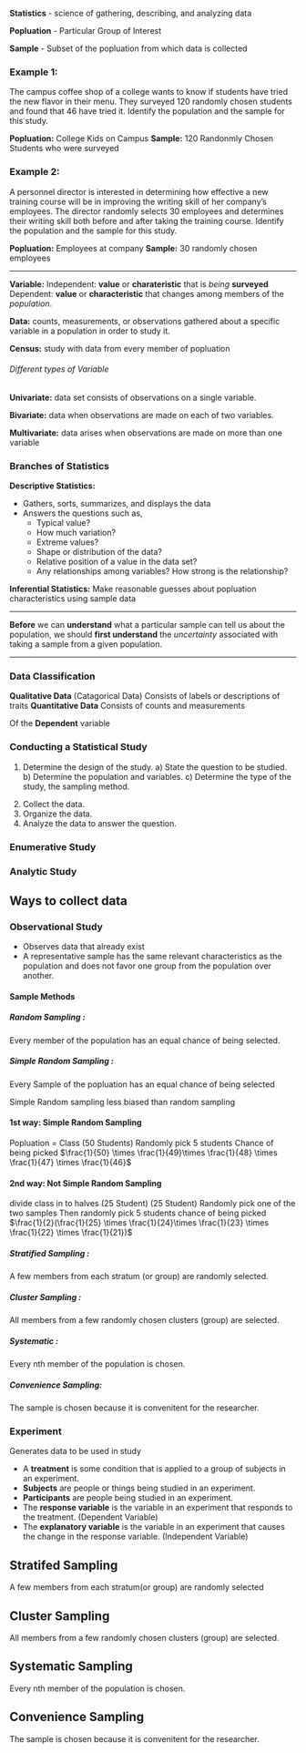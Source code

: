 **Statistics**  - science of gathering, describing, and analyzing data

**Popluation** - Particular Group of Interest

**Sample** - Subset of the popluation from which data is collected

### Example 1: 
The campus coffee shop of a college wants to know if students have tried the new flavor in their menu. They surveyed 120 randomly chosen students and found that 46 have tried it. Identify the population and the sample for this study.

**Popluation:** College Kids on Campus
**Sample:** 120 Randonmly Chosen Students who were surveyed

### Example 2:
A personnel director is interested in determining how effective a new training course will be in improving the writing skill of her company’s employees. The director randomly selects 30 employees and determines their writing skill both before and after taking the training course. Identify the population and the sample for this study.

**Popluation:** Employees at company
**Sample:** 30 randomly chosen employees

***
**Variable:** 
	Independent: **value** or **charateristic** that is *being* **surveyed**
	Dependent: **value** or **characteristic** that changes among members of the *population*.

**Data:**  counts, measurements, or observations gathered about a specific variable in a population in order to study it.

**Census:** study with data from every member of popluation

###### Different types of Variable

**Univariate:** data set consists of observations on a single variable.

**Bivariate:** data when observations are made on each of two variables.

**Multivariate:** data arises when observations are made on more than one variable

### Branches of Statistics

**Descriptive Statistics:** 
- Gathers, sorts, summarizes, and displays the data
- Answers the questions such as,
	- Typical value?
	- How much variation?
	- Extreme values?
	- Shape or distribution of the data?
	- Relative position of a value in the data set?
	- Any relationships among variables? How strong is the relationship?

**Inferential Statistics:** Make reasonable guesses about popluation characteristics using sample data
***
**Before** we can **understand** what a particular sample can tell us about the population, we should **first understand** the *uncertainty* associated with taking a sample from a given population.
***
### Data Classification
**Qualitative Data** (Catagorical Data)
	Consists of labels or descriptions of traits
**Quantitative Data** 
	Consists of counts and measurements

Of the **Dependent** variable


### Conducting a Statistical Study
1) Determine the design of the study. 
	a)  State the question to be studied. 
	b) Determine the population and variables. 
	c) Determine the type of the study, the sampling method. 
2. Collect the data. 
3. Organize the data. 
4. Analyze the data to answer the question.

### Enumerative Study

### Analytic Study


## Ways to collect data
### Observational Study
* Observes data that already exist
* A representative sample has the same relevant characteristics as the population and does not favor one group from the population over another.
#### Sample Methods
##### Random Sampling :
Every member of the population has an equal chance of being selected.

##### Simple Random Sampling :
Every Sample of the popluation has an equal chance of being selected

Simple Random sampling less biased than random sampling
#### 1st way: Simple Random Sampling
Popluation = Class (50 Students)
Randomly pick 5 students
Chance of being picked $\frac{1}{50} \times \frac{1}{49}\times \frac{1}{48} \times \frac{1}{47} \times \frac{1}{46}$

#### 2nd way: Not Simple Random Sampling
divide class in to halves (25 Student) (25 Student)
Randomly pick one of the two samples
Then randomly pick 5 students
chance of being picked $\frac{1}{2}(\frac{1}{25} \times \frac{1}{24}\times \frac{1}{23} \times \frac{1}{22} \times \frac{1}{21})$

##### Stratified Sampling :
A few members from each stratum (or group) are randomly selected.
##### Cluster Sampling :
All members from a few randomly chosen clusters (group) are selected.
##### Systematic : 
Every nth member of the population is chosen.
##### Convenience Sampling:
The sample is chosen because it is convenitent for the researcher.
### Experiment
Generates data to be used in study
 * A **treatment** is some condition that is applied to a group of subjects in an experiment. 
 * **Subjects** are people or things being studied in an experiment. 
 * **Participants** are people being studied in an experiment. 
 * The **response variable** is the variable in an experiment that responds to the treatment.  (Dependent Variable)
 * The **explanatory variable** is the variable in an experiment that causes the change in the response variable. (Independent Variable)


## Stratifed Sampling
A few members from each stratum(or group) are randomly selected

## Cluster Sampling
All members from a few randomly chosen clusters (group) are selected.

## Systematic Sampling
Every nth member of the population is chosen.

## Convenience Sampling
The sample is chosen because it is convenitent for the researcher.

